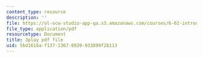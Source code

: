 ```yaml
---
content_type: resource
description: ''
file: https://ol-ocw-studio-app-qa.s3.amazonaws.com/courses/6-02-introduction-to-eecs-ii-digital-communication-systems-fall-2012/5bd1616af13713678939933899f2b113_RN4gSBTANUY.pdf
file_type: application/pdf
resourcetype: Document
title: 3play pdf file
uid: 5bd1616a-f137-1367-8939-933899f2b113
---
```

